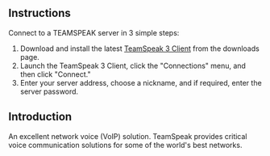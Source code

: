 ## Instructions

Connect to a TEAMSPEAK server in 3 simple steps:

1. Download and install the latest [TeamSpeak 3 Client](https://teamspeak.com/en/downloads/) from the downloads page.
2. Launch the TeamSpeak 3 Client, click the "Connections" menu, and then click "Connect."
3. Enter your server address, choose a nickname, and if required, enter the server password.

## Introduction

An excellent network voice (VoIP) solution. TeamSpeak provides critical voice communication solutions for some of the world's best networks.
